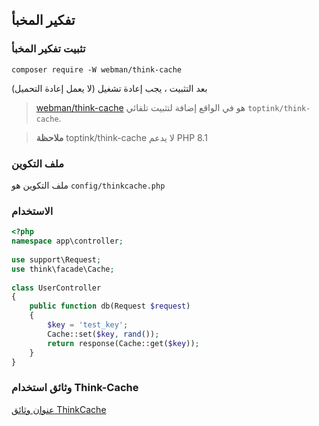 ## تفكير المخبأ

### تثبيت تفكير المخبأ
`composer require -W webman/think-cache`

بعد التثبيت ، يجب إعادة تشغيل (لا يعمل إعادة التحميل)


>[webman/think-cache](https://www.workerman.net/plugin/15) هو في الواقع إضافة لتثبيت تلقائي `toptink/think-cache`.

> **ملاحظة**
> toptink/think-cache لا يدعم PHP 8.1
  
### ملف التكوين

ملف التكوين هو `config/thinkcache.php`

### الاستخدام

```php
<?php
namespace app\controller;
    
use support\Request;
use think\facade\Cache;
  
class UserController
{
    public function db(Request $request)
    {
        $key = 'test_key';
        Cache::set($key, rand());
        return response(Cache::get($key));
    }
}
```

### وثائق استخدام Think-Cache

[عنوان وثائق ThinkCache](https://github.com/top-think/think-cache)
